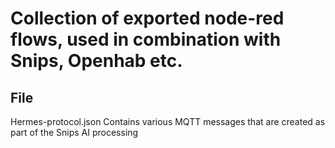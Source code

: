 # Collection of exported node-red flows, used in combination with Snips, Openhab etc.

File
----
Hermes-protocol.json
Contains various MQTT messages that are created as part of the Snips AI processing
